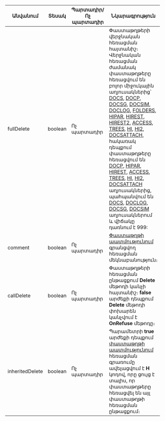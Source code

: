 | Անվանում | Տեսակ | **Պարտադիր/Ոչ պարտադիր** | Նկարագրություն |
| --- | --- | --- | --- |
| fullDelete | boolean | Ոչ պարտադիր | Փաստաթղթերի վերջնական հեռացման հայտանիշ։ Վերջնական հեռացման ժամանակ փաստաթղթերը հեռացվում են բոլոր միջուկային աղյուսակներից՝ [DOCS](https://github.com/armsoftas4x-docs/blob/master/HTM/ProgrGuide/Database/Docs.html), [DOCP](https://github.com/armsoft/as4x-docs/blob/master/HTM/ProgrGuide/Database/DocP.html), [DOCSG](https:/github.com/armsoft/as4x-docs/blob/master/HTM/ProgrGuide/Database/DocsG.html), [DOCSIM](https://github.com/armsoft/as4x-docs/blob/master/HTM/ProgrGuide/Database/Docsim.html), [DOCLOG](https://github.comarmsoft/as4x-docs/blob/master/HTM/ProgrGuide/Database/DocLog.html), [FOLDERS](https://github.com/armsoft/as4x-docs/blob/master/HTM/ProgrGuide/Database/Folders.html), [HIPAR](https://github.com/armsoft/as4x-docs/blob/master/HTM/ProgrGuide/Database/HiPar.html), [HIREST](https://github.com/armsoft/as4x-docs/blob/master/HTM/ProgrGuide/Database/Hirest.html), [HIREST2](https://github.com/armsoft/as4x-docs/blob/master/HTM/ProgrGuide/Database/Hirest2.html), [ACCESS](https://github.com/armsoft/as4x-docs/blob/master/HTM/ProgrGuide/Database/Access.html), [TREES](https://github.com/armsoft/as4x-docs/blob/master/HTM/ProgrGuide/Database/Trees.html), [HI](https://github.com/armsoft/as4x-docs/blob/master/HTM/ProgrGuide/Database/Hi.html), [HI2](https://github.com/armsoft/as4x-docs/blob/master/HTM/ProgrGuide/Database/Hi2.html), [DOCSATTACH](https://armsoft.github.io/as4x-docs/HTM/ProgrGuide/Database/DocsAttach.html), հակառակ դեպքում փաստաթղթերը հեռացվում են [DOCP](https://github.com/armsoft/as4x-docs/blob/master/HTM/ProgrGuide/Database/DocP.html), [HIPAR](https://github.com/armsoft/as4x-docs/blob/master/HTM/ProgrGuide/Database/HiPar.html), [HIREST](https://github.com/armsoft/as4x-docs/blob/master/HTM/ProgrGuide/Database/Hirest.html), [ACCESS](https://github.com/armsoft/as4x-docs/blob/master/HTM/ProgrGuide/Database/Access.html), [TREES](https://github.com/armsoft/as4x-docs/blob/master/HTM/ProgrGuide/Database/Trees.html), [HI](https://github.com/armsoft/as4x-docs/blob/master/HTM/ProgrGuide/Database/Hi.html), [HI2](https://github.com/armsoft/as4x-docs/blob/master/HTM/ProgrGuide/Database/Hi2.html), [DOCSATTACH](https://armsoft.github.io/as4x-docs/HTM/ProgrGuide/Database/DocsAttach.html) աղյուսակներից, պահպանվում են [DOCS](https://github.com/armsoftas4x-docs/blob/master/HTM/ProgrGuide/Database/Docs.html), [DOCLOG](https://github.comarmsoft/as4x-docs/blob/master/HTM/ProgrGuide/Database/DocLog.html), [DOCSG](https:/github.com/armsoft/as4x-docs/blob/master/HTM/ProgrGuide/Database/DocsG.html), [DOCSIM](https://github.com/armsoft/as4x-docs/blob/master/HTM/ProgrGuide/Database/Docsim.html) աղյուսակներում և վիճակը դառնում է 999:  |
| comment | boolean | Ոչ պարտադիր | [Փաստաթղթի պատմությունում](https://armsoft.github.io/as4x-docs/HTM/ProgrGuide/Database/DocLog.html) գրանցվող հեռացման մեկնաբանություն։ |
| callDelete | boolean | Ոչ պարտադիր | Փաստաթղթերի հեռացման ընթացքում **Delete** մեթոդի կանչի հայտանիշ։ **false** արժեքի դեպքում **Delete** մեթոդի փոխարեն կանչվում է **OnRefuse** մեթոդը։  |
| inheritedDelete | boolean | Ոչ պարտադիր | Պարամետրի **true** արժեքի դեպքում [փաստաթղթի պատմությունում](https://armsoft.github.io/as4x-docs/HTM/ProgrGuide/Database/DocLog.html) հեռացման գրառումը ավելացվում է **H** կոդով, որը ցույց է տալիս, որ փաստաթղթերը հեռացվել են այլ փաստաթղթի հեռացման ընթացքում։ |